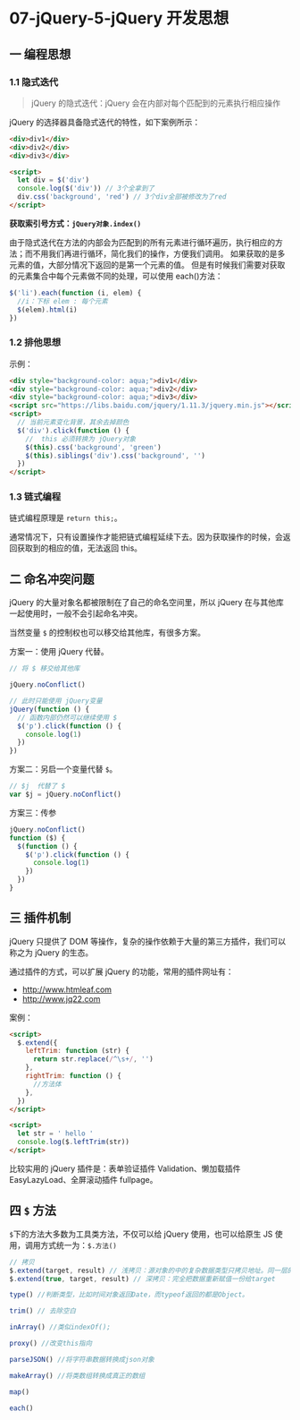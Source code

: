 # 07-jQuery-5-jQuery 开发思想

## 一 编程思想

### 1.1 隐式迭代

> jQuery 的隐式迭代：jQuery 会在内部对每个匹配到的元素执行相应操作

jQuery 的选择器具备隐式迭代的特性，如下案例所示：

```html
<div>div1</div>
<div>div2</div>
<div>div3</div>

<script>
  let div = $('div')
  console.log($('div')) // 3个全拿到了
  div.css('background', 'red') // 3个div全部被修改为了red
</script>
```

**获取索引号方式：`jQuery对象.index()`**

由于隐式迭代在方法的内部会为匹配到的所有元素进行循环遍历，执行相应的方法；而不用我们再进行循环，简化我们的操作，方便我们调用。
如果获取的是多元素的值，大部分情况下返回的是第一个元素的值。
但是有时候我们需要对获取的元素集合中每个元素做不同的处理，可以使用 each()方法：

```js
$('li').each(function (i, elem) {
  //i：下标 elem : 每个元素
  $(elem).html(i)
})
```

### 1.2 排他思想

示例：

```html
<div style="background-color: aqua;">div1</div>
<div style="background-color: aqua;">div2</div>
<div style="background-color: aqua;">div3</div>
<script src="https://libs.baidu.com/jquery/1.11.3/jquery.min.js"></script>
<script>
  // 当前元素变化背景，其余去掉颜色
  $('div').click(function () {
    //  this 必须转换为 jQuery对象
    $(this).css('background', 'green')
    $(this).siblings('div').css('background', '')
  })
</script>
```

### 1.3 链式编程

链式编程原理是 `return this;`。

通常情况下，只有设置操作才能把链式编程延续下去。因为获取操作的时候，会返回获取到的相应的值，无法返回 this。

## 二 命名冲突问题

jQuery 的大量对象名都被限制在了自己的命名空间里，所以 jQuery 在与其他库一起使用时，一般不会引起命名冲突。

当然变量 `$` 的控制权也可以移交给其他库，有很多方案。

方案一：使用 jQuery 代替。

```js
// 将 $ 移交给其他库

jQuery.noConflict()

// 此时只能使用 jQuery变量
jQuery(function () {
  // 函数内部仍然可以继续使用 $
  $('p').click(function () {
    console.log(1)
  })
})
```

方案二：另启一个变量代替 `$`。

```js
// $j  代替了 $
var $j = jQuery.noConflict()
```

方案三：传参

```js
jQuery.noConflict()
function ($) {
  $(function () {
    $('p').click(function () {
      console.log(1)
    })
  })
}
```

## 三 插件机制

jQuery 只提供了 DOM 等操作，复杂的操作依赖于大量的第三方插件，我们可以称之为 jQuery 的生态。

通过插件的方式，可以扩展 jQuery 的功能，常用的插件网址有：

- <http://www.htmleaf.com>
- <http://www.jq22.com>

案例：

```html
<script>
  $.extend({
    leftTrim: function (str) {
      return str.replace(/^\s+/, '')
    },
    rightTrim: function () {
      //方法体
    },
  })
</script>

<script>
  let str = ' hello '
  console.log($.leftTrim(str))
</script>
```

比较实用的 jQuery 插件是：表单验证插件 Validation、懒加载插件 EasyLazyLoad、全屏滚动插件 fullpage。

## 四 `$` 方法

`$`下的方法大多数为工具类方法，不仅可以给 jQuery 使用，也可以给原生 JS 使用，调用方式统一为：`$.方法()`

```js
// 拷贝
$.extend(target, result) // 浅拷贝：源对象的中的复杂数据类型只拷贝地址。同一层的数据如果有冲突会被合并
$.extend(true, target, result) // 深拷贝：完全把数据重新赋值一份给target

type() //判断类型，比如时间对象返回Date，而typeof返回的都是Object。

trim() // 去除空白

inArray() //类似indexOf();

proxy() //改变this指向

parseJSON() //将字符串数据转换成json对象

makeArray() //将类数组转换成真正的数组

map()

each()
```
